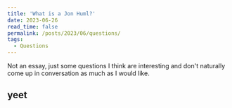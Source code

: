 ```yaml
---
title: 'What is a Jon Huml?'
date: 2023-06-26
read_time: false
permalink: /posts/2023/06/questions/
tags:
  - Questions
---
```


Not an essay, just some questions I think are interesting and don't naturally come up in conversation as much as I would like. 

yeet
-------
